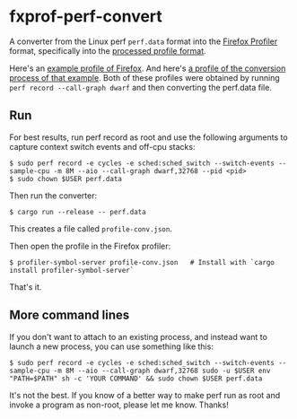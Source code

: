 # fxprof-perf-convert

A converter from the Linux perf `perf.data` format into the [Firefox Profiler](https://profiler.firefox.com/) format, specifically into the [processed profile format](https://crates.io/crates/fxprof-processed-profile).

Here's an [example profile of Firefox](https://share.firefox.dev/37QbKlM). And here's [a profile of the conversion process of that example](https://share.firefox.dev/3wh6CQZ). Both of these profiles were obtained by running `perf record --call-graph dwarf` and then converting the perf.data file.

## Run

For best results, run perf record as root and use the following arguments to capture context switch events and off-cpu stacks:

```
$ sudo perf record -e cycles -e sched:sched_switch --switch-events --sample-cpu -m 8M --aio --call-graph dwarf,32768 --pid <pid>
$ sudo chown $USER perf.data
```

Then run the converter:

```
$ cargo run --release -- perf.data
```

This creates a file called `profile-conv.json`.

Then open the profile in the Firefox profiler:

```
$ profiler-symbol-server profile-conv.json   # Install with `cargo install profiler-symbol-server`
```

That's it.

## More command lines

If you don't want to attach to an existing process, and instead want to launch a new process, you can use something like this:

```
$ sudo perf record -e cycles -e sched:sched_switch --switch-events --sample-cpu -m 8M --aio --call-graph dwarf,32768 sudo -u $USER env "PATH=$PATH" sh -c 'YOUR COMMAND' && sudo chown $USER perf.data
```

It's not the best. If you know of a better way to make perf run as root and invoke a program as non-root, please let me know. Thanks!
